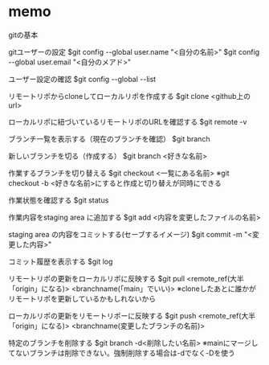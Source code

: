 # memo

gitの基本

gitユーザーの設定
$git config --global user.name "<自分の名前>"
$git config --global user.email "<自分のメアド>"


ユーザー設定の確認
$git config --global --list


リモートリポからcloneしてローカルリポを作成する
$git clone <github上のurl>


ローカルリポに紐づいているリモートリポのURLを確認する
$git remote -v


ブランチ一覧を表示する（現在のブランチを確認）
$git branch


新しいブランチを切る（作成する）
$git branch <好きな名前>


作業するブランチを切り替える
$git checkout <一覧にある名前>
  ※git checkout -b <好きな名前>にすると作成と切り替えが同時にできる
  
  
作業状態を確認する
$git status
  
  
作業内容をstaging area に追加する
$git add <内容を変更したファイルの名前>


staging area の内容をコミットする(セーブするイメージ)
$git commit -m "<変更した内容>"


コミット履歴を表示する
$git log


リモートリポの更新をローカルリポに反映する
$git pull <remote_ref(大半「origin」になる)> <branchname(「main」でいい)>
  ※cloneしたあとに誰かがリモートリポを更新しているかもしれないから

ローカルリポの更新をリモートリポーに反映する
$git push <remote_ref(大半「origin」になる)> <branchname(変更したブランチの名前)>


特定のブランチを削除する
$git branch -d<削除したい名前>
※mainにマージしてないブランチは削除できない。強制削除する場合は-dでなく-Dを使う
